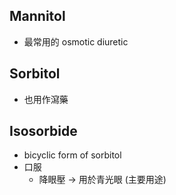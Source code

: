 ## Mannitol
- 最常用的 osmotic diuretic
## Sorbitol
- 也用作瀉藥
## Isosorbide
- bicyclic form of sorbitol
- 口服
	- 降眼壓 $\rightarrow$ 用於青光眼 (主要用途)